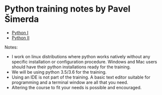 # Python training notes by Pavel Šimerda

  * [Python I](https://github.com/devel-training/python/tree/master/i)
  * [Python II](https://github.com/devel-training/python/tree/master/ii)

Notes:

  - I work on linux distributions where python works natively without
    any specific installation or configuration procedure. Windows and Mac
    users should have their python installations ready for the training.
  - We will be using python 3.5/3.6 for the training.
  - Using an IDE is not part of the training. A basic text editor suitable
    for programming and a terminal window are all that you need.
  - Altering the course to fit your needs is possible and encouraged.
